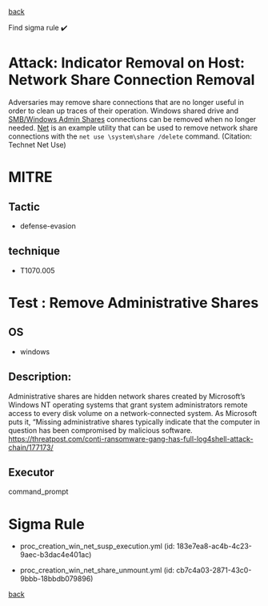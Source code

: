 
[back](../index.md)

Find sigma rule :heavy_check_mark: 

# Attack: Indicator Removal on Host: Network Share Connection Removal 

Adversaries may remove share connections that are no longer useful in order to clean up traces of their operation. Windows shared drive and [SMB/Windows Admin Shares](https://attack.mitre.org/techniques/T1021/002) connections can be removed when no longer needed. [Net](https://attack.mitre.org/software/S0039) is an example utility that can be used to remove network share connections with the <code>net use \\system\share /delete</code> command. (Citation: Technet Net Use)

# MITRE
## Tactic
  - defense-evasion


## technique
  - T1070.005


# Test : Remove Administrative Shares
## OS
  - windows


## Description:
Administrative shares are hidden network shares created by Microsoft’s Windows NT operating systems that grant system administrators 
remote access to every disk volume on a network-connected system. As Microsoft puts it, “Missing administrative shares typically 
indicate that the computer in question has been compromised by malicious software.
https://threatpost.com/conti-ransomware-gang-has-full-log4shell-attack-chain/177173/


## Executor
command_prompt

# Sigma Rule
 - proc_creation_win_net_susp_execution.yml (id: 183e7ea8-ac4b-4c23-9aec-b3dac4e401ac)

 - proc_creation_win_net_share_unmount.yml (id: cb7c4a03-2871-43c0-9bbb-18bbdb079896)



[back](../index.md)

